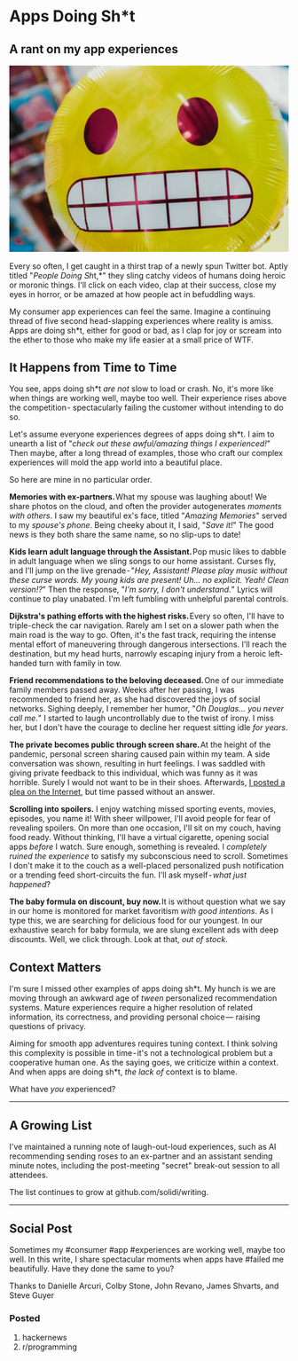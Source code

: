 # Apps Doing Sh*t
## A rant on my app experiences

![Photo by Bernard Hermant on Unsplash](images/52-01.jpeg)

Every so often, I get caught in a thirst trap of a newly spun Twitter bot. Aptly titled "*People Doing Sh*t,*" they sling catchy videos of humans doing heroic or moronic things. I'll click on each video, clap at their success, close my eyes in horror, or be amazed at how people act in befuddling ways.

My consumer app experiences can feel the same. Imagine a continuing thread of five second head-slapping experiences where reality is amiss. Apps are doing sh*t, either for good or bad, as I clap for joy or scream into the ether to those who make my life easier at a small price of WTF.

## It Happens from Time to Time

You see, apps doing sh*t *are not* slow to load or crash. No, it's more like when things are working well, maybe too well. Their experience rises above the competition - spectacularly failing the customer without intending to do so.

Let's assume everyone experiences degrees of apps doing sh*t. I aim to unearth a list of "*check out these awful/amazing things I experienced!*" Then maybe, after a long thread of examples, those who craft our complex experiences will mold the app world into a beautiful place.

So here are mine in no particular order.

**Memories with ex-partners.** What my spouse was laughing about! We share photos on the cloud, and often the provider autogenerates *moments with others*. I saw my beautiful ex's face, titled "*Amazing Memories*" served to my *spouse's phone*. Being cheeky about it, I said, "*Save it!*" The good news is they both share the same name, so no slip-ups to date!

**Kids learn adult language through the Assistant.** Pop music likes to dabble in adult language when we sling songs to our home assistant. Curses fly, and I'll jump on the live grenade - "*Hey, Assistant! Please play music without these curse words. My young kids are present! Uh... no explicit. Yeah! Clean version!?*" Then the response, "*I'm sorry, I don't understand.*" Lyrics will continue to play unabated. I'm left fumbling with unhelpful parental controls.

**Dijkstra's pathing efforts with the highest risks.** Every so often, I'll have to triple-check the car navigation. Rarely am I set on a slower path when the main road is the way to go. Often, it's the fast track, requiring the intense mental effort of maneuvering through dangerous intersections. I'll reach the destination, but my head hurts, narrowly escaping injury from a heroic left-handed turn with family in tow.

**Friend recommendations to the beloving deceased.** One of our immediate family members passed away. Weeks after her passing, I was recommended to friend her, as she had discovered the joys of social networks. Sighing deeply, I remember her humor, "*Oh Douglas... you never call me.*" I started to laugh uncontrollably due to the twist of irony. I miss her, but I don't have the courage to decline her request sitting idle *for years*.

**The private becomes public through screen share.** At the height of the pandemic, personal screen sharing caused pain within my team. A side conversation was shown, resulting in hurt feelings. I was saddled with giving private feedback to this individual, which was funny as it was horrible. Surely I would not want to be in their shoes. Afterwards, [I posted a plea on the Internet](https://twitter.com/dougarcuri/status/1300474757935235072), but time passed without an answer.

**Scrolling into spoilers.** I enjoy watching missed sporting events, movies, episodes, you name it! With sheer willpower, I'll avoid people for fear of revealing spoilers. On more than one occasion, I'll sit on my couch, having food ready. Without thinking, I'll have a virtual cigarette, opening social apps *before* I watch. Sure enough, something is revealed. I *completely ruined the experience* to satisfy my subconscious need to scroll. Sometimes I don't make it to the couch as a well-placed personalized push notification or a trending feed short-circuits the fun. I'll ask myself - *what just happened*?

**The baby formula on discount, buy now.** It is without question what we say in our home is monitored for market favoritism *with good intentions*. As I type this, we are searching for delicious food for our youngest. In our exhaustive search for baby formula, we are slung excellent ads with deep discounts. Well, we click through. Look at that, *out of stock*.

## Context Matters

I'm sure I missed other examples of apps doing sh*t. My hunch is we are moving through an awkward age of *tween* personalized recommendation systems. Mature experiences require a higher resolution of related information, its correctness, and providing personal choice — raising questions of privacy.

Aiming for smooth app adventures requires tuning context. I think solving this complexity is possible in time - it's not a technological problem but a cooperative human one. As the saying goes, we criticize within a context. And when apps are doing sh*t, *the lack of* context is to blame.

What have *you* experienced?

---

## A Growing List

I've maintained a running note of laugh-out-loud experiences, such as AI recommending sending roses to an ex-partner and an assistant sending minute notes, including the post-meeting "secret" break-out session to all attendees.

The list continues to grow at github.com/solidi/writing.

---

## Social Post

Sometimes my #consumer #app #experiences are working well, maybe too well. In this write, I share spectacular moments when apps have #failed me beautifully. Have they done the same to you?

Thanks to Danielle Arcuri, Colby Stone, John Revano, James Shvarts, and Steve Guyer

### Posted

1. hackernews
1. r/programming
